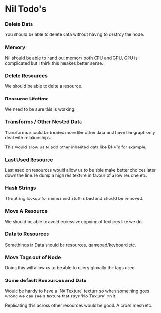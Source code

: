 # Nil Todo's


### Delete Data

You should be able to delete data without having to destroy the node.

### Memory

Nil should be able to hand out memory both CPU and GPU, GPU is complicated but
I think this meakes better sense.


### Delete Resources

We should be able to delte a resource.


### Resource Lifetime

We need to be sure this is working.


### Transforms / Other Nested Data

Transforms should be treated more like other data and have the graph only deal
with relationships.

This would allow us to add other inherited data like BHV's for example.


### Last Used Resource

Last used on resources would allow us to be able make better choices later down
the line. Ie dump a high res texture in favour of a low res one etc.


### Hash Strings

The string lookup for names and stuff is bad and should be removed.


### Move A Resource

We should be able to avoid excessive copying of textures like we do.


### Data to Resources

Somethings in Data should be resources, gamepad/keyboard etc.


### Move Tags out of Node

Doing this will allow us to be able to query globally the tags used.


### Some default Resources and Data

Would be handy to have a 'No Texture' texture so when something goes wrong we
can see a texture that says 'No Texture' on it.

Replicating this across other resources would be good. A cross mesh etc.
